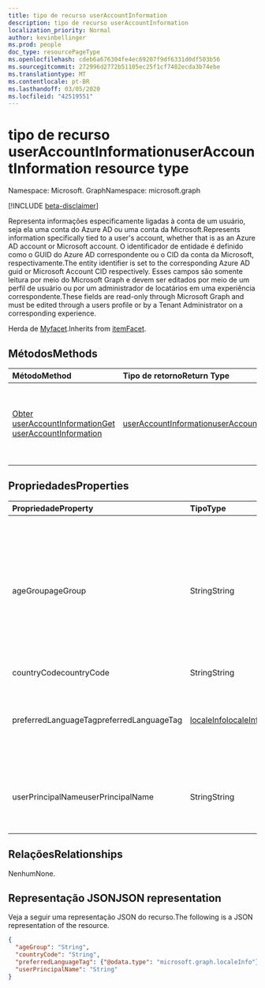 ```yaml
---
title: tipo de recurso userAccountInformation
description: tipo de recurso userAccountInformation
localization_priority: Normal
author: kevinbellinger
ms.prod: people
doc_type: resourcePageType
ms.openlocfilehash: cdeb6a676304fe4ec69207f9df6331d0df503b56
ms.sourcegitcommit: 272996d2772b51105ec25f1cf7482ecda3b74ebe
ms.translationtype: MT
ms.contentlocale: pt-BR
ms.lasthandoff: 03/05/2020
ms.locfileid: "42519551"
---
```

# <a name="useraccountinformation-resource-type"></a><span data-ttu-id="97634-103">tipo de recurso userAccountInformation</span><span class="sxs-lookup"><span data-stu-id="97634-103">userAccountInformation resource type</span></span>

<span data-ttu-id="97634-104">Namespace: Microsoft. Graph</span><span class="sxs-lookup"><span data-stu-id="97634-104">Namespace: microsoft.graph</span></span>

[!INCLUDE [beta-disclaimer](../../includes/beta-disclaimer.md)]

<span data-ttu-id="97634-105">Representa informações especificamente ligadas à conta de um usuário, seja ela uma conta do Azure AD ou uma conta da Microsoft.</span><span class="sxs-lookup"><span data-stu-id="97634-105">Represents information specifically tied to a user's account, whether that is as an Azure AD account or Microsoft account.</span></span> <span data-ttu-id="97634-106">O identificador de entidade é definido como o GUID do Azure AD correspondente ou o CID da conta da Microsoft, respectivamente.</span><span class="sxs-lookup"><span data-stu-id="97634-106">The entity identifier is set to the corresponding Azure AD guid or Microsoft Account CID respectively.</span></span> <span data-ttu-id="97634-107">Esses campos são somente leitura por meio do Microsoft Graph e devem ser editados por meio de um perfil de usuário ou por um administrador de locatários em uma experiência correspondente.</span><span class="sxs-lookup"><span data-stu-id="97634-107">These fields are read-only through Microsoft Graph and must be edited through a users profile or by a Tenant Administrator on a corresponding experience.</span></span>

<span data-ttu-id="97634-108">Herda de [Myfacet](itemfacet.md).</span><span class="sxs-lookup"><span data-stu-id="97634-108">Inherits from [itemFacet](itemfacet.md).</span></span>

## <a name="methods"></a><span data-ttu-id="97634-109">Métodos</span><span class="sxs-lookup"><span data-stu-id="97634-109">Methods</span></span>

| <span data-ttu-id="97634-110">Método</span><span class="sxs-lookup"><span data-stu-id="97634-110">Method</span></span>                                                             | <span data-ttu-id="97634-111">Tipo de retorno</span><span class="sxs-lookup"><span data-stu-id="97634-111">Return Type</span></span>                                         | <span data-ttu-id="97634-112">Descrição</span><span class="sxs-lookup"><span data-stu-id="97634-112">Description</span></span>                                                         |
|:-------------------------------------------------------------------|:----------------------------------------------------|:--------------------------------------------------------------------|
| [<span data-ttu-id="97634-113">Obter userAccountInformation</span><span class="sxs-lookup"><span data-stu-id="97634-113">Get userAccountInformation</span></span>](../api/useraccountinformation-get.md) | [<span data-ttu-id="97634-114">userAccountInformation</span><span class="sxs-lookup"><span data-stu-id="97634-114">userAccountInformation</span></span>](useraccountinformation.md) | <span data-ttu-id="97634-115">Leia as propriedades e os relacionamentos de um objeto **userAccountInformation** .</span><span class="sxs-lookup"><span data-stu-id="97634-115">Read the properties and relationships of a **userAccountInformation** object.</span></span> |

## <a name="properties"></a><span data-ttu-id="97634-116">Propriedades</span><span class="sxs-lookup"><span data-stu-id="97634-116">Properties</span></span>

| <span data-ttu-id="97634-117">Propriedade</span><span class="sxs-lookup"><span data-stu-id="97634-117">Property</span></span>            | <span data-ttu-id="97634-118">Tipo</span><span class="sxs-lookup"><span data-stu-id="97634-118">Type</span></span>                       | <span data-ttu-id="97634-119">Descrição</span><span class="sxs-lookup"><span data-stu-id="97634-119">Description</span></span>                                                                                                                              |
|:--------------------|:---------------------------|:-----------------------------------------------------------------------------------------------------------------------------------------|
|<span data-ttu-id="97634-120">ageGroup</span><span class="sxs-lookup"><span data-stu-id="97634-120">ageGroup</span></span>             |<span data-ttu-id="97634-121">String</span><span class="sxs-lookup"><span data-stu-id="97634-121">String</span></span>                      | <span data-ttu-id="97634-122">Mostra o grupo de idade do usuário.</span><span class="sxs-lookup"><span data-stu-id="97634-122">Shows the age group of user.</span></span> <span data-ttu-id="97634-123">Os valores `null`permitidos `minor`, `notAdult` e `adult` são gerados pelo diretório e não podem ser alterados.</span><span class="sxs-lookup"><span data-stu-id="97634-123">Allowed values `null`, `minor`, `notAdult` and `adult` are generated by the directory and cannot be changed.</span></span>|
|<span data-ttu-id="97634-124">countryCode</span><span class="sxs-lookup"><span data-stu-id="97634-124">countryCode</span></span>          |<span data-ttu-id="97634-125">String</span><span class="sxs-lookup"><span data-stu-id="97634-125">String</span></span>|                     | <span data-ttu-id="97634-126">Contém o código de país de dois caracteres associado à conta de usuários.</span><span class="sxs-lookup"><span data-stu-id="97634-126">Contains the two-character country code associated with the users account.</span></span>                                                                |
|<span data-ttu-id="97634-127">preferredLanguageTag</span><span class="sxs-lookup"><span data-stu-id="97634-127">preferredLanguageTag</span></span> |[<span data-ttu-id="97634-128">localeInfo</span><span class="sxs-lookup"><span data-stu-id="97634-128">localeInfo</span></span>](localeinfo.md) | <span data-ttu-id="97634-129">Contém o idioma que o usuário associou como preferencial para a conta.</span><span class="sxs-lookup"><span data-stu-id="97634-129">Contains the language the user has associated as preferred for the account.</span></span>                                                              |
|<span data-ttu-id="97634-130">userPrincipalName</span><span class="sxs-lookup"><span data-stu-id="97634-130">userPrincipalName</span></span>    |<span data-ttu-id="97634-131">String</span><span class="sxs-lookup"><span data-stu-id="97634-131">String</span></span>                      | <span data-ttu-id="97634-132">O nome principal do usuário (UPN) do usuário associado à conta.</span><span class="sxs-lookup"><span data-stu-id="97634-132">The user principal name (UPN) of the user associated with the account.</span></span>                                                                   |

## <a name="relationships"></a><span data-ttu-id="97634-133">Relações</span><span class="sxs-lookup"><span data-stu-id="97634-133">Relationships</span></span>

<span data-ttu-id="97634-134">Nenhum</span><span class="sxs-lookup"><span data-stu-id="97634-134">None.</span></span>

## <a name="json-representation"></a><span data-ttu-id="97634-135">Representação JSON</span><span class="sxs-lookup"><span data-stu-id="97634-135">JSON representation</span></span>

<span data-ttu-id="97634-136">Veja a seguir uma representação JSON do recurso.</span><span class="sxs-lookup"><span data-stu-id="97634-136">The following is a JSON representation of the resource.</span></span>

<!-- {
  "blockType": "resource",
  "optionalProperties": [

  ],
  "@odata.type": "microsoft.graph.userAccountInformation",
  "baseType": ""
}-->

```json
{
  "ageGroup": "String",
  "countryCode": "String",
  "preferredLanguageTag": {"@odata.type": "microsoft.graph.localeInfo"},
  "userPrincipalName": "String"
}
```

<!-- uuid: 16cd6b66-4b1a-43a1-adaf-3a886856ed98
2019-02-04 14:57:30 UTC -->
<!-- {
  "type": "#page.annotation",
  "description": "userAccountInformation resource",
  "keywords": "",
  "section": "documentation",
  "tocPath": ""
}-->

